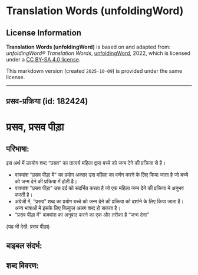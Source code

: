 # Translation Words (unfoldingWord)

## License Information

**Translation Words (unfoldingWord)** is based on and adapted from: _unfoldingWord® Translation Words_, [unfoldingWord](https://unfoldingword.org/utw), 2022, which is licensed under a [CC BY-SA 4.0 license](https://creativecommons.org/licenses/by-sa/4.0/legalcode.en).

This markdown version (created `2025-10-09`) is provided under the same license.



--------------------------------

## प्रसव-प्रक्रिया (id: 182424)

प्रसव, प्रसव पीड़ा
==================

परिभाषा:
--------

इस अर्थ में उपयोग शब्द “प्रसव” का तात्पर्य महिला द्वारा बच्चे को जन्म देने की प्रक्रिया से है।

* वाक्यांश "प्रसव पीड़ा में" का प्रयोग अक्सर उस महिला का वर्णन करने के लिए किया जाता है जो बच्चे को जन्म देने की प्रक्रिया में होती है।
* वाक्यांश "प्रसव पीड़ा" उस दर्द को संदर्भित करता है जो एक महिला जन्म देने की प्रक्रिया में अनुभव करती है।
* अंग्रेजी में, “प्रसव” शब्द का प्रयोग बच्चे को जन्म देने की प्रक्रिया को दर्शाने के लिए किया जाता है। अन्य भाषाओं में इसके लिए बिल्कुल अलग शब्द हो सकता है।
* “प्रसव पीड़ा में” वाक्यांश का अनुवाद करने का एक और तरीका है “जन्म देना”

(यह भी देखें: प्रसव पीड़ा)

बाइबल संदर्भ:
-------------

शब्द विवरण:
-----------


